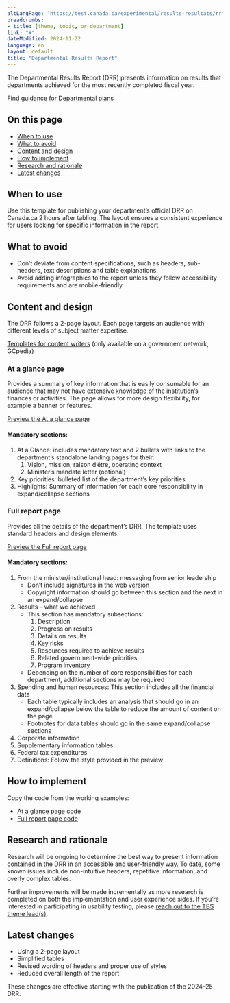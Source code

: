 ```yaml
---
altLangPage: "https://test.canada.ca/experimental/results-resultats/rrm-modele-de-contenu.html"
breadcrumbs:
- title: [theme, topic, or department]
link: "#"
dateModified: 2024-11-22
language: en
layout: default
title: "Departmental Results Report"
---
```

<div class="parbase section">
    <p>The Departmental Results Report (DRR) presents information on results that departments achieved for the most recently completed fiscal year. </p>
    <a class="btn btn-primary btn-lg" href="/experimental/departmental-plans-ministeriels/dp-content-model.html">Find guidance for Departmental plans</a>
    <section>
        <h2>On this page</h2>
        <ul>
            <li><a href="#toc01">When to use</a></li>
            <li><a href="#toc02">What to avoid</a></li>
            <li><a href="#toc03">Content and design</a></li>
            <li><a href="#toc04">How to implement</a></li>
            <li><a href="#toc05">Research and rationale</a></li>
            <li><a href="#toc06">Latest changes</a></li>
        </ul>
    </section>
    <section>
        <h2 id="toc01">When to use</h2>
        <p>Use this template for publishing your department&rsquo;s official DRR on Canada.ca 2 hours after tabling. The layout ensures a consistent experience for users looking for specific information in the report.</p>
    </section>
    <section>
        <h2 id="toc02">What to avoid</h2>
        <ul>
            <li>Don&rsquo;t deviate from content specifications, such as headers, sub-headers, text descriptions and table explanations.</li>
            <li>Avoid adding infographics to the report unless they follow accessibility requirements and are mobile-friendly.</li>
        </ul>
    </section>
    <section>
        <h2 id="toc03">Content and design</h2>
        <p>The DRR follows a 2-page layout. Each page targets an audience with different levels of subject matter expertise.</p>
        <p>
            <a class="btn btn-default btn-lg" href="https://www.gcpedia.gc.ca/wiki/Part_III_Estimates_Portal#2024-25_Departmental_Plan">Templates for content writers</a> (only available on a government network, GCpedia)
        </p>
        <section>
            <h3>At a glance page</h3>
            <p>Provides a summary of key information that is easily consumable for an audience that may not have extensive knowledge of the institution&rsquo;s finances or activities. The page allows for more design flexibility, for example a banner or features.</p>
            <p><a class="btn btn-default btn-lg" href="/experimental/results-resultats/drr-at-glance.html">Preview the At a glance page</a></p>
            <section>
                <h4>Mandatory sections:</h4>
                <ol>
                    <li>At a Glance: includes mandatory text and 2 bullets with links to the department&rsquo;s standalone landing pages for their:
                        <ol class="lst-lwr-alph">
                            <li>Vision, mission, raison d&rsquo;être, operating context</li>
                            <li>Minister&rsquo;s mandate letter (optional)</li>
                        </ol>
                    </li>
                    <li>Key priorities: bulleted list of the department&rsquo;s key priorities</li>
                    <li>Highlights: Summary of information for each core responsibility in expand/collapse sections</li>
                </ol>
            </section>
        </section>
        <section>
            <h3>Full report page</h3>
            <p>Provides all the details of the department&rsquo;s DRR. The template uses standard headers and design elements.</p>
            <p><a class="btn btn-default btn-lg" href="/experimental/results-resultats/drr-full-page.html">Preview the Full report page</a></p>
            <section>
                <h4>Mandatory sections:</h4>
                <ol>
                    <li>From the minister/institutional head: messaging from senior leadership
                        <ul>
                            <li>Don&rsquo;t include signatures in the web version</li>
                            <li>Copyright information should go between this section and the next in an expand/collapse</li>
                        </ul>
                    </li>
                    <li>Results – what we achieved
                        <ul>
                            <li>This section has mandatory subsections:
                                <ol class="lst-lwr-rmn">
                                    <li>Description</li>
                                    <li>Progress on results</li>
                                    <li>Details on results</li>
                                    <li>Key risks</li>
                                    <li>Resources required to achieve results</li>
                                    <li>Related government-wide priorities</li>
                                    <li>Program inventory</li>
                                </ol>
                            </li>
                            <li>Depending on the number of core responsibilities for each department, additional sections may be required</li>
                        </ul>
                    </li>
                    <li>Spending and human resources: This section includes all the financial data
                        <ul>
                            <li>Each table typically includes an analysis that should go in an expand/collapse below the table to reduce the amount of content on the page</li>
                            <li>Footnotes for data tables should go in the same expand/collapse sections</li>
                        </ul>
                    </li>
                    <li>Corporate information</li>
                    <li>Supplementary information tables</li>
                    <li>Federal tax expenditures</li>
                    <li>Definitions: Follow the style provided in the preview</li>
                </ol>
            </section>
        </section>
    </section>
    <section>
        <h2 id="toc04">How to implement</h2>
        <p>Copy the code from the working examples:</p>
        <ul class="list-unstyled">
            <li><a class="btn btn-default btn-lg" href="/experimental/blob/master/results-resultats/drr-at-glance.md">At a glance page code</a></li>
            <li><a class="btn btn-default btn-lg" href="/experimental/blob/master/results-resultats/drr-full-page.md">Full report page code</a></li>
        </ul>
    </section>    
    <section>
          <h2 id="toc05">Research and rationale</h2>
          <p>Research will be ongoing to determine the best way to present information contained in the DRR in an accessible and user-friendly way. To date, some known issues include non-intuitive headers, repetitive information, and overly complex tables.</p>
          <p>Further improvements will be made incrementally as more research is completed on both the implementation and user experience sides. If you&rsquo;re interested in participating in usability testing, please <a href="mailto:DAS.SCN@tbs-sct.gc.ca">reach out to the TBS theme lead(s)</a>.</p>
    </section>
    <section>
          <h2 id="toc06">Latest changes</h2>
          <ul>
            <li>Using a 2-page layout</li>
            <li>Simplified tables</li>
            <li>Revised wording of headers and proper use of styles</li>
            <li>Reduced overall length of the report</li>
          </ul>
        <p>These changes are effective starting with the publication of the 2024–25 DRR.</p>
    </section>
</div>        